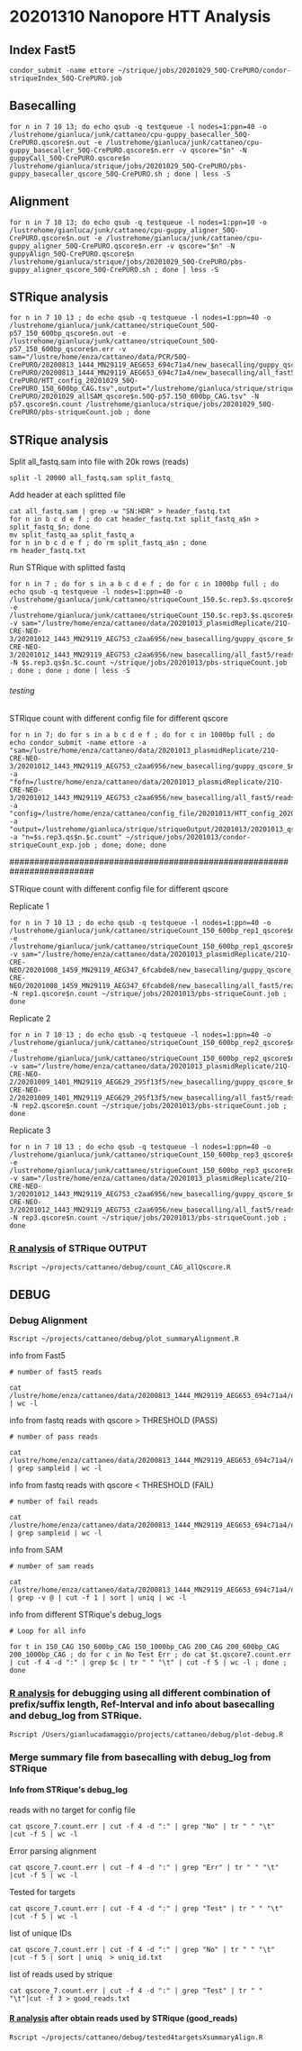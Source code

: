# 20201310 Nanopore HTT Analysis

## Index Fast5
```
condor_submit -name ettore ~/strique/jobs/20201029_50Q-CrePURO/condor-striqueIndex_50Q-CrePURO.job
```


## Basecalling
```
for n in 7 10 13; do echo qsub -q testqueue -l nodes=1:ppn=40 -o /lustrehome/gianluca/junk/cattaneo/cpu-guppy_basecaller_50Q-CrePURO.qscore$n.out -e /lustrehome/gianluca/junk/cattaneo/cpu-guppy_basecaller_50Q-CrePURO.qscore$n.err -v qscore="$n" -N guppyCall_50Q-CrePURO.qscore$n /lustrehome/gianluca/strique/jobs/20201029_50Q-CrePURO/pbs-guppy_basecaller_qscore_50Q-CrePURO.sh ; done | less -S
```

## Alignment
```
for n in 7 10 13; do echo qsub -q testqueue -l nodes=1:ppn=10 -o /lustrehome/gianluca/junk/cattaneo/cpu-guppy_aligner_50Q-CrePURO.qscore$n.out -e /lustrehome/gianluca/junk/cattaneo/cpu-guppy_aligner_50Q-CrePURO.qscore$n.err -v qscore="$n" -N guppyAlign_50Q-CrePURO.qscore$n /lustrehome/gianluca/strique/jobs/20201029_50Q-CrePURO/pbs-guppy_aligner_qscore_50Q-CrePURO.sh ; done | less -S
```
## STRique analysis

```
for n in 7 10 13 ; do echo qsub -q testqueue -l nodes=1:ppn=40 -o /lustrehome/gianluca/junk/cattaneo/striqueCount_50Q-p57_150_600bp_qscore$n.out -e /lustrehome/gianluca/junk/cattaneo/striqueCount_50Q-p57_150_600bp_qscore$n.err -v sam="/lustre/home/enza/cattaneo/data/PCR/50Q-CrePURO/20200813_1444_MN29119_AEG653_694c71a4/new_basecalling/guppy_qscore_$n/alignment/all_fastq.sam",fofn="/lustre/home/enza/cattaneo/data/PCR/50Q-CrePURO/20200813_1444_MN29119_AEG653_694c71a4/new_basecalling/all_fast5/reads.fofn",config="/lustre/home/enza/cattaneo/config_file/20201029_50Q-CrePURO/HTT_config_20201029_50Q-CrePURO_150_600bp_CAG.tsv",output="/lustrehome/gianluca/strique/striqueOutput/20201029_50Q-CrePURO/20201029_allSAM_qscore$n.50Q-p57.150_600bp_CAG.tsv" -N p57.qscore$n.count /lustrehome/gianluca/strique/jobs/20201029_50Q-CrePURO/pbs-striqueCount.job ; done
```





## STRique analysis

Split all_fastq.sam into file with 20k rows (reads)

```
split -l 20000 all_fastq.sam split_fastq_
```

Add header at each splitted file
```
cat all_fastq.sam | grep -w "SN:HDR" > header_fastq.txt
for n in b c d e f ; do cat header_fastq.txt split_fastq_a$n > split_fastq_$n; done
mv split_fastq_aa split_fastq_a
for n in b c d e f ; do rm split_fastq_a$n ; done
rm header_fastq.txt
```

Run STRique with splitted fastq
```
for n in 7 ; do for s in a b c d e f ; do for c in 1000bp full ; do echo qsub -q testqueue -l nodes=1:ppn=40 -o /lustrehome/gianluca/junk/cattaneo/striqueCount_150.$c.rep3.$s.qscore$n.out -e /lustrehome/gianluca/junk/cattaneo/striqueCount_150.$c.rep3.$s.qscore$n.err -v sam="/lustre/home/enza/cattaneo/data/20201013_plasmidReplicate/21Q-CRE-NEO-3/20201012_1443_MN29119_AEG753_c2aa6956/new_basecalling/guppy_qscore_$n/alignment/split_fastq_$s",fofn="/lustre/home/enza/cattaneo/data/20201013_plasmidReplicate/21Q-CRE-NEO-3/20201012_1443_MN29119_AEG753_c2aa6956/new_basecalling/all_fast5/reads.fofn",config="/lustre/home/enza/cattaneo/config_file/20201013/HTT_config_20201013_150.$c.CAG.tsv",output="/lustrehome/gianluca/strique/striqueOutput/20201013/20201013_qscore$n.rep3.$s.150.$c.CAG.tsv" -N $s.rep3.qs$n.$c.count ~/strique/jobs/20201013/pbs-striqueCount.job ; done ; done ; done | less -S

```
###### testing

STRique count with different config file for different qscore
```
for n in 7; do for s in a b c d e f ; do for c in 1000bp full ; do echo condor_submit -name ettore -a "sam=/lustre/home/enza/cattaneo/data/20201013_plasmidReplicate/21Q-CRE-NEO-3/20201012_1443_MN29119_AEG753_c2aa6956/new_basecalling/guppy_qscore_$n/alignment/split_fastq_$s" -a "fofn=/lustre/home/enza/cattaneo/data/20201013_plasmidReplicate/21Q-CRE-NEO-3/20201012_1443_MN29119_AEG753_c2aa6956/new_basecalling/all_fast5/reads.fofn" -a "config=/lustre/home/enza/cattaneo/config_file/20201013/HTT_config_20201013_150.$c.CAG.tsv" -a "output=/lustrehome/gianluca/strique/striqueOutput/20201013/20201013_qscore$n.rep3.$s.150.$c.CAG.tsv" -a "n=$s.rep3.qs$n.$c.count" ~/strique/jobs/20201013/condor-striqueCount_exp.job ; done; done; done
```


#########################################################################


STRique count with different config file for different qscore

Replicate 1
```
for n in 7 10 13 ; do echo qsub -q testqueue -l nodes=1:ppn=40 -o /lustrehome/gianluca/junk/cattaneo/striqueCount_150_600bp_rep1_qscore$n.out -e /lustrehome/gianluca/junk/cattaneo/striqueCount_150_600bp_rep1_qscore$n.err -v sam="/lustre/home/enza/cattaneo/data/20201013_plasmidReplicate/21Q-CRE-NEO/20201008_1459_MN29119_AEG347_6fcabde8/new_basecalling/guppy_qscore_$n/alignment/all_fastq.sam",fofn="/lustre/home/enza/cattaneo/data/20201013_plasmidReplicate/21Q-CRE-NEO/20201008_1459_MN29119_AEG347_6fcabde8/new_basecalling/all_fast5/reads.fofn",config="/lustre/home/enza/cattaneo/config_file/20201013/HTT_config_20201013_150_600bp_CAG.tsv",output="/lustrehome/gianluca/strique/striqueOutput/20201013/20201013_allSAM_qscore$n.rep1.150_600bp_CAG.tsv" -N rep1.qscore$n.count ~/strique/jobs/20201013/pbs-striqueCount.job ; done
```

Replicate 2
```
for n in 7 10 13 ; do echo qsub -q testqueue -l nodes=1:ppn=40 -o /lustrehome/gianluca/junk/cattaneo/striqueCount_150_600bp_rep2_qscore$n.out -e /lustrehome/gianluca/junk/cattaneo/striqueCount_150_600bp_rep2_qscore$n.err -v sam="/lustre/home/enza/cattaneo/data/20201013_plasmidReplicate/21Q-CRE-NEO-2/20201009_1401_MN29119_AEG629_295f13f5/new_basecalling/guppy_qscore_$n/alignment/all_fastq.sam",fofn="/lustre/home/enza/cattaneo/data/20201013_plasmidReplicate/21Q-CRE-NEO-2/20201009_1401_MN29119_AEG629_295f13f5/new_basecalling/all_fast5/reads.fofn",config="/lustre/home/enza/cattaneo/config_file/20201013/HTT_config_20201013_150_600bp_CAG.tsv",output="/lustrehome/gianluca/strique/striqueOutput/20201013/20201013_allSAM_qscore$n.rep2.150_600bp_CAG.tsv" -N rep2.qscore$n.count ~/strique/jobs/20201013/pbs-striqueCount.job ; done
```

Replicate 3
```
for n in 7 10 13 ; do echo qsub -q testqueue -l nodes=1:ppn=40 -o /lustrehome/gianluca/junk/cattaneo/striqueCount_150_600bp_rep3_qscore$n.out -e /lustrehome/gianluca/junk/cattaneo/striqueCount_150_600bp_rep3_qscore$n.err -v sam="/lustre/home/enza/cattaneo/data/20201013_plasmidReplicate/21Q-CRE-NEO-3/20201012_1443_MN29119_AEG753_c2aa6956/new_basecalling/guppy_qscore_$n/alignment/all_fastq.sam",fofn="/lustre/home/enza/cattaneo/data/20201013_plasmidReplicate/21Q-CRE-NEO-3/20201012_1443_MN29119_AEG753_c2aa6956/new_basecalling/all_fast5/reads.fofn",config="/lustre/home/enza/cattaneo/config_file/20201013/HTT_config_20201013_150_600bp_CAG.tsv",output="/lustrehome/gianluca/strique/striqueOutput/20201013/20201013_allSAM_qscore$n.rep3.150_600bp_CAG.tsv" -N rep3.qscore$n.count ~/strique/jobs/20201013/pbs-striqueCount.job ; done
```
### [R analysis]() of STRique OUTPUT

```
Rscript ~/projects/cattaneo/debug/count_CAG_allQscore.R
```

## DEBUG

### Debug Alignment

```
Rscript ~/projects/cattaneo/debug/plot_summaryAlignment.R
```

info from Fast5
```
# number of fast5 reads

cat /lustre/home/enza/cattaneo/data/20200813_1444_MN29119_AEG653_694c71a4/new_basecalling/all_fast5/reads.fofn | wc -l
```
info from fastq reads with qscore > THRESHOLD (PASS)
```
# number of pass reads

cat /lustre/home/enza/cattaneo/data/20200813_1444_MN29119_AEG653_694c71a4/new_basecalling/guppy_qscore_7/pass/fastq_runid_ab4c51e370a39025bfacdeabffb0e2d16507f36b_* | grep sampleid | wc -l
```
info from fastq reads with qscore < THRESHOLD (FAIL)

```
# number of fail reads

cat /lustre/home/enza/cattaneo/data/20200813_1444_MN29119_AEG653_694c71a4/new_basecalling/guppy_qscore_7/fail/fastq_runid_ab4c51e370a39025bfacdeabffb0e2d16507f36b_* | grep sampleid | wc -l
```
info from SAM
```
# number of sam reads

cat /lustre/home/enza/cattaneo/data/20200813_1444_MN29119_AEG653_694c71a4/new_basecalling/guppy_qscore_7/alignment/fastq_runid_ab4c51e370a39025bfacdeabffb0e2d16507f36b_* | grep -v @ | cut -f 1 | sort | uniq | wc -l
```
info from different STRique's debug_logs
```
# Loop for all info

for t in 150_CAG 150_600bp_CAG 150_1000bp_CAG 200_CAG 200_600bp_CAG 200_1000bp_CAG ; do for c in No Test Err ; do cat $t.qscore7.count.err  | cut -f 4 -d ":" | grep $c | tr " " "\t" | cut -f 5 | wc -l ; done ; done
```
### [R analysis]() for debugging using all different combination of prefix/suffix length, Ref-Interval and info about basecalling and debug_log from STRique.

```
Rscript /Users/gianlucadamaggio/projects/cattaneo/debug/plot-debug.R
```

### Merge summary file from basecalling with debug_log from STRique

#### Info from STRique's debug_log

reads with no target for config file
```
cat qscore_7.count.err | cut -f 4 -d ":" | grep "No" | tr " " "\t" |cut -f 5 | wc -l
```
Error parsing alignment
```
cat qscore_7.count.err | cut -f 4 -d ":" | grep "Err" | tr " " "\t" |cut -f 5 | wc -l
```
Tested for targets
```
cat qscore_7.count.err | cut -f 4 -d ":" | grep "Test" | tr " " "\t" |cut -f 5 | wc -l
```
list of unique IDs
```
cat qscore_7.count.err | cut -f 4 -d ":" | grep "No" | tr " " "\t" |cut -f 5 | sort | uniq  > uniq_id.txt
```
list of reads used by strique
```
cat qscore_7.count.err | cut -f 4 -d ":" | grep "Test" | tr " " "\t"|cut -f 3 > good_reads.txt
```
#### [R analysis]() after obtain reads used by STRique (good_reads)
```
Rscript ~/projects/cattaneo/debug/tested4targetsXsummaryAlign.R
```

